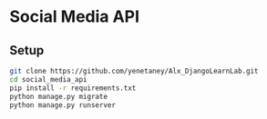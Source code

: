 # Social Media API

## Setup
```bash
git clone https://github.com/yenetaney/Alx_DjangoLearnLab.git
cd social_media_api
pip install -r requirements.txt
python manage.py migrate
python manage.py runserver